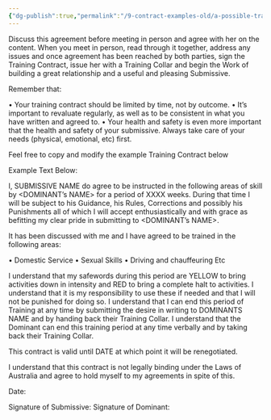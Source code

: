```yaml
---
{"dg-publish":true,"permalink":"/9-contract-examples-old/a-possible-training-contract/"}
---
```



Discuss this agreement before meeting in person and agree with her on the content. When you meet in person, read through it together, address any issues and once agreement has been reached by both parties, sign the Training Contract, issue her with a Training Collar and begin the Work of building a great relationship and a useful and pleasing Submissive.

Remember that:

•	Your training contract should be limited by time, not by outcome. 
•	It’s important to revaluate regularly, as well as to be consistent in what you have written and agreed to.
•	Your health and safety is even more important that the health and safety of your submissive. Always take care of your needs (physical, emotional, etc) first. 

Feel free to copy and modify the example Training Contract below

Example Text Below:

I, SUBMISSIVE NAME do agree to be instructed in the following areas of skill by <DOMINANT’s NAME> for a period of XXXX weeks. During that time I will be subject to his Guidance, his Rules, Corrections and possibly his Punishments all of which I will accept enthusiastically and with grace as befitting my clear pride in submitting to <DOMINANT’s NAME>.

It has been discussed with me and I have agreed to be trained in the following areas:

•	Domestic Service
•	Sexual Skills
•	Driving and chauffeuring
Etc

I understand that my safewords during this period are YELLOW to bring activities down in intensity and RED to bring a complete halt to activities. I understand that it is my responsibility to use these if needed and that I will not be punished for doing so. I understand that I can end this period of Training at any time by submitting the desire in writing to DOMINANTS NAME and by handing back their Training Collar. I understand that the Dominant can end this training period at any time verbally and by taking back their Training Collar.

This contract is valid until DATE at which point it will be renegotiated.

I understand that this contract is not legally binding under the Laws of Australia and agree to hold myself to my agreements in spite of this.

Date:

Signature of Submissive:				Signature of Dominant:
